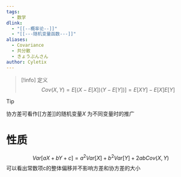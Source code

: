 ```yaml
---
tags:
  - 数学
dlink:
  - "[[--概率论--]]"
  - "[[---随机变量函数---]]"
aliases: 
  - Covariance
  - 共分散
  - きょうぶんさん
author: Cyletix
---
```

>[!info] 定义
$$Cov(X,Y)=E\Big[(X-E[X])(Y-E[Y])\Big]=E[XY]-E[X]E[Y]$$

>[!tip]
协方差可看作[[方差]]的随机变量$X$ 为不同变量时的推广
# 性质
$$Var[aX+bY+c]=a^{2}Var[X]+b^{2}Var[Y]+2abCov(X,Y)$$
可以看出常数项c的整体偏移并不影响方差和协方差的大小

